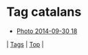<!--
title: Tag catalans
date: 2020-06-28T14:57:48.915Z
tags:
-->
# Tag catalans

 * [Photo 2014-09-30 18](98822233947.md)

| [Tags](tags.md) | [Top](index.md) |
